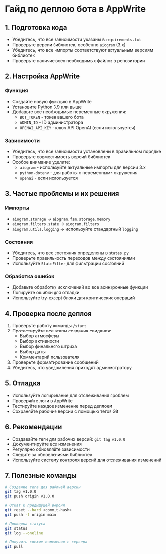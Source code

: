 # Гайд по деплою бота в AppWrite

## 1. Подготовка кода
- Убедитесь, что все зависимости указаны в `requirements.txt`
- Проверьте версии библиотек, особенно `aiogram` (3.x)
- Убедитесь, что все импорты соответствуют актуальным версиям библиотек
- Проверьте наличие всех необходимых файлов в репозитории

## 2. Настройка AppWrite
### Функция
- Создайте новую функцию в AppWrite
- Установите Python 3.9 или выше
- Добавьте все необходимые переменные окружения:
  - `BOT_TOKEN` - токен вашего бота
  - `ADMIN_ID` - ID администратора
  - `OPENAI_API_KEY` - ключ API OpenAI (если используется)

### Зависимости
- Убедитесь, что все зависимости установлены в правильном порядке
- Проверьте совместимость версий библиотек
- Особое внимание уделите:
  - `aiogram` - используйте актуальные импорты для версии 3.x
  - `python-dotenv` - для работы с переменными окружения
  - `openai` - если используется

## 3. Частые проблемы и их решения
### Импорты
- `aiogram.storage` → `aiogram.fsm.storage.memory`
- `aiogram.filters.state` → `aiogram.filters`
- `aiogram.utils.logging` → используйте стандартный `logging`

### Состояния
- Убедитесь, что все состояния определены в `states.py`
- Проверьте правильность переходов между состояниями
- Используйте `StateFilter` для фильтрации состояний

### Обработка ошибок
- Добавьте обработку исключений во все асинхронные функции
- Логируйте ошибки для отладки
- Используйте try-except блоки для критических операций

## 4. Проверка после деплоя
1. Проверьте работу команды `/start`
2. Протестируйте все этапы создания свидания:
   - Выбор атмосферы
   - Выбор активности
   - Выбор финального штриха
   - Выбор даты
   - Комментарий пользователя
3. Проверьте форматирование сообщений
4. Убедитесь, что уведомления приходят администратору

## 5. Отладка
- Используйте логирование для отслеживания проблем
- Проверяйте логи в AppWrite
- Тестируйте каждое изменение перед деплоем
- Сохраняйте рабочие версии с помощью тегов Git

## 6. Рекомендации
- Создавайте теги для рабочих версий: `git tag v1.0.0`
- Документируйте все изменения
- Регулярно обновляйте зависимости
- Следите за обновлениями библиотек
- Используйте систему контроля версий для отслеживания изменений

## 7. Полезные команды
```bash
# Создание тега для рабочей версии
git tag v1.0.0
git push origin v1.0.0

# Откат к предыдущей версии
git reset --hard <commit-hash>
git push -f origin main

# Проверка статуса
git status
git log --oneline

# Получить свежие изменения с сервера
git pull
``` 